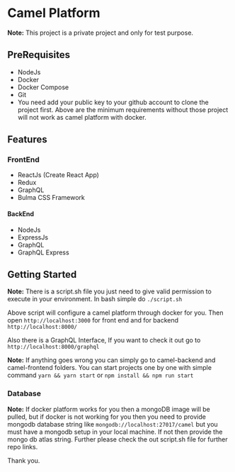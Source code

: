 # Camel Platform

**Note:** This project is a private project and only for test purpose.

## PreRequisites

- NodeJs
- Docker
- Docker Compose
- Git
- You need add your public key to your github account to clone the project first.
Above are the minimum requirements without those project will not work as camel platform with docker.

## Features

### FrontEnd

- ReactJs (Create React App)
- Redux
- GraphQL
- Bulma CSS Framework

#### BackEnd

- NodeJs
- ExpressJs
- GraphQL
- GraphQL Express

## Getting Started

**Note:** There is a script.sh file you just need to give valid permission to execute in your environment. In bash simple do `./script.sh`

Above script will configure a camel platform through docker for you.
Then open `http://localhost:3000` for front end and for backend `http://localhost:8000/`

Also there is a GraphQL Interface, If you want to check it out go to `http://localhost:8000/graphql`

**Note:** If anything goes wrong you can simply go to camel-backend and camel-frontend folders. You can start projects one by one with simple command `yarn && yarn start` or `npm install && npm run start`

### Database

**Note:** If docker platform works for you then a mongoDB image will be pulled, but if docker is not working for you then you need to provide mongodb database string like `mongodb://localhost:27017/camel` but you must have a mongodb setup in your local machine. If not then provide the mongo db atlas string. Further please check the out script.sh file for further repo links.

Thank you.
